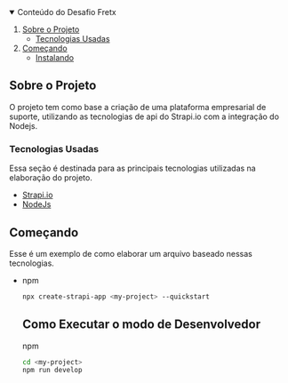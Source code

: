 
<!-- PROJECT LOGO -->



<!-- TABLE OF CONTENTS -->
<details open="open">
  <summary>Conteúdo do Desafio Fretx</summary>
  <ol>
    <li>
      <a href="#sobre-o-projeto">Sobre o Projeto</a>
      <ul>
        <li><a href="#Tecnologias-Usadas">Tecnologias Usadas</a></li>
      </ul>
    </li>
    <li>
      <a href="#Começando">Começando</a>
      <ul>
        <li><a href="#Instalando">Instalando</a></li>
      </ul>
    </li>
      </ol>
</details>



<!-- ABOUT THE PROJECT -->
## Sobre o Projeto

O projeto tem como base a criação de uma plataforma empresarial de suporte, utilizando as tecnologias de api do Strapi.io com a integração do Nodejs. 

### Tecnologias Usadas

Essa seção é destinada para as principais tecnologias utilizadas na elaboração do projeto.
* [Strapi.io](https://strapi.io)
* [NodeJs](https://nodejs.org/en/)


<!-- GETTING STARTED -->
## Começando

Esse é um exemplo de como elaborar um arquivo baseado nessas tecnologias.

* npm
  ```sh
  npx create-strapi-app <my-project> --quickstart
  ```

  ## Como Executar o modo de Desenvolvedor

  npm
  ```sh
  cd <my-project>
  npm run develop
  ```
